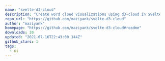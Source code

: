 ```yaml
---
name: "svelte-d3-cloud"
description: "Create word cloud visualizations using d3-cloud in Svelte."
repo_url: "https://github.com/maziyank/svelte-d3-cloud"
author: "maziyank"
homepage: "https://github.com/maziyank/svelte-d3-cloud#readme"
downloads: 30
updated: "2021-07-16T22:43:00.144Z"
github_stars: 1
tags: 
  - ui
---
```

